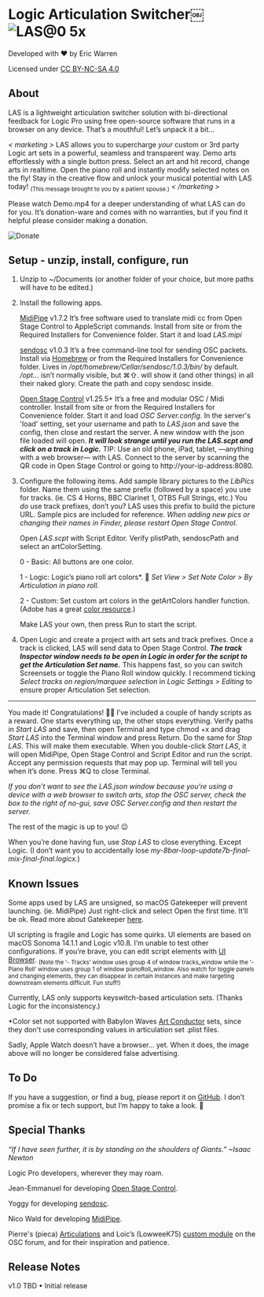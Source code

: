 # Logic Articulation Switcher￼![LAS@0 5x](https://github.com/eakwarren/LAS/assets/1768096/b87e68fa-0bd9-4c2e-95ba-ae6ff9539036)


Developed with ❤️ by Eric Warren

Licensed under [CC BY-NC-SA 4.0](https://creativecommons.org/licenses/by-nc-sa/4.0/)

## About
LAS is a lightweight articulation switcher solution with bi-directional feedback for Logic Pro using free open-source software that runs in a browser on any device. That’s a mouthful! Let’s unpack it a bit…

_< marketing >_ LAS allows you to supercharge _your_ custom or 3rd party Logic art sets in a powerful, seamless and
    transparent way. Demo arts effortlessly with a single button press. Select an art and hit record, change
    arts in realtime. Open the piano roll and instantly modify selected notes on the fly! Stay in the creative
    flow and unlock your musical potential with LAS today! <sub>(This message brought to you by a patient spouse.)</sub> _< /marketing >_

Please watch Demo.mp4 for a deeper understanding of what LAS can do for you. It’s donation-ware and comes with no warranties, but if you find it helpful please consider making a donation.

![Donate](https://github.com/eakwarren/LAS/assets/1768096/4ff30537-398f-4dcc-ae1f-b8597c1a4d91)


## Setup - unzip, install, configure, run
1. Unzip to ~/Documents (or another folder of your choice, but more paths will have to be edited.)

2. Install the following apps.

    [MidiPipe](http://www.subtlesoft.square7.net/MidiPipe.html) v1.7.2 It’s free software used to translate midi cc from Open Stage    Control to AppleScript commands. Install from site or from the Required Installers for Convenience folder. Start it and load _LAS.mipi_
 
    [sendosc](https://github.com/yoggy/sendosc) v1.0.3 It’s a free command-line tool for sending OSC packets. Install via [Homebrew](https://brew.sh) or from the Required Installers for Convenience folder. Lives in _/opt/homebrew/Cellar/sendosc/1.0.3/bin/_ by default. 
 _/opt…_ isn’t normally visible, but ⌘⇧. will show it (and other things) in all their naked glory. Create the path and copy sendosc inside.
 
    [Open Stage Control](https://openstagecontrol.ammd.net/download/) v1.25.5+ It’s a free and modular OSC / Midi controller. Install from site or from the Required Installers for Convenience folder. Start it and load _OSC Server.config_. In the server's 'load' setting, set your username and path to _LAS.json_ and save the config, then close and restart the server. A new window with the json file loaded will open. **_It will look strange until you run the LAS.scpt and click on a track in Logic._** TIP: Use an old phone, iPad, tablet, —anything with a web browser— with LAS. Connect to the server by scanning the QR code in Open Stage Control or going to http://your-ip-address:8080.

3. Configure the following items.
    Add sample library pictures to the _LibPics_ folder. Name them using the same prefix (followed by a space) you use for tracks. (ie. CS 4 Horns, BBC Clarinet 1, OTBS Full Strings, etc.) You _do_ use track prefixes, don’t you? LAS uses this prefix to build the picture URL. Sample pics are included for reference. _When adding new pics or changing their names in Finder, please restart Open Stage Control._
 
    Open _LAS.scpt_ with Script Editor. Verify plistPath, sendoscPath and select an artColorSetting.
   
    0 - Basic: All buttons are one color.
   
    1 - Logic: Logic’s piano roll art colors*. 🫣 _Set View > Set Note Color > By Articulation in piano roll._
   
    2 - Custom: Set custom art colors in the getArtColors handler function. (Adobe has a great [color resource](https://color.adobe.com/create/color-wheel).)
 
    Make LAS your own, then press Run to start the script.

5. Open Logic and create a project with art sets and track prefixes. Once a track is clicked, LAS will send data to Open Stage Control. **_The track Inspector window needs to be open in Logic in order for the script to get the Articulation Set name._** This happens fast, so you can switch Screensets or toggle the Piano Roll window quickly. I recommend ticking _Select tracks on region/marquee selection_ in _Logic Settings > Editing_ to ensure proper Articulation Set selection.

____________________

You made it! Congratulations! 🙌🏼 I’ve included a couple of handy scripts as a reward. One starts everything up, the other stops everything. Verify paths in _Start LAS_ and save, then open Terminal and type chmod +x and drag _Start LAS_ into the Terminal window and press Return. Do the same for _Stop LAS_. This will make them executable. When you double-click _Start LAS_, it will open MidiPipe, Open Stage Control and Script Editor and run the script. Accept any permission requests that may pop up. Terminal will tell you when it’s done. Press ⌘Q to close Terminal.
 
_If you don’t want to see the LAS.json window because you’re using a device with a web browser to switch arts, stop the OSC server, check the box to the right of no-gui, save OSC Server.config and then restart the server._
 
The rest of the magic is up to you! 😉
 
When you’re done having fun, use _Stop LAS_ to close everything. Except Logic. (I don’t want you to accidentally lose _my-8bar-loop-update7b-final-mix-final-final.logicx._)


## Known Issues
Some apps used by LAS are unsigned, so macOS Gatekeeper will prevent launching. (ie. MidiPipe) Just right-click and select Open the first time. It’ll be ok. Read more about Gatekeeper [here](https://en.wikipedia.org/wiki/Gatekeeper_(macOS)#Override).
 
UI scripting is fragile and Logic has some quirks. UI elements are based on macOS Sonoma 14.1.1 and Logic v10.8. I’m unable to test other configurations. If you’re brave, you can edit script elements with [UI Browser](https://latenightsw.com/freeware/ui-browser/). <sub>(Note the ‘- Tracks’ window uses group 4 of window tracks_window while the ‘- Piano Roll’ window uses group 1 of window pianoRoll_window. Also watch for toggle panels and changing elements, they can disappear in certain instances and make targeting downstream elements difficult. Fun stuff!)</sub>
 
Currently, LAS only supports keyswitch-based articulation sets. (Thanks Logic for the inconsistency.)

*Color set not supported with Babylon Waves [Art Conductor](https://www.babylonwaves.com/logic/) sets, since they don't use corresponding values in articulation set .plist files. 
 
Sadly, Apple Watch doesn’t have a browser… yet. When it does, the image above will no longer be considered false advertising.


## To Do
If you have a suggestion, or find a bug, please report it on [GitHub](https://github.com/eakwarren/LAS/issues). I don’t promise a fix or tech support, but I’m happy to take a look. 🙂


## Special Thanks
_“If I have seen further, it is by standing on the shoulders of Giants.” ~Isaac Newton_

Logic Pro developers, wherever they may roam.

Jean-Emmanuel for developing [Open Stage Control](https://openstagecontrol.ammd.net/).

Yoggy for developing [sendosc](https://github.com/yoggy/sendosc).

Nico Wald for developing [MidiPipe](http://www.subtlesoft.square7.net/MidiPipe.html).

Pierre's (pieca) [Articulations](https://openstagecontrol.discourse.group/t/articulations-full-dynamic-module-for-logic-with-detailed-instructions/3119) and Loic’s (LowweeK75) [custom module](https://openstagecontrol.discourse.group/t/logic-pro-x-getting-articulations-autoloaded-in-a-grid-from-lpx-articulations-sets/3033) on the OSC forum, and for their inspiration and patience.


## Release Notes
v1.0 TBD
• Initial release
